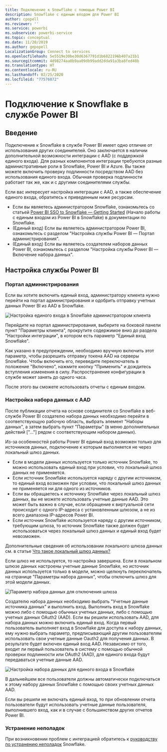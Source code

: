 ```yaml
---
title: Подключение к Snowflake с помощью Power BI
description: Snowflake с единым входом для Power BI
author: cpopell
ms.reviewer: ''
ms.service: powerbi
ms.subservice: powerbi-service
ms.topic: conceptual
ms.date: 11/20/2019
ms.author: gepopell
LocalizationGroup: Connect to services
ms.openlocfilehash: 5e5519e30be30d6367791d1b6822196b407a21b1
ms.sourcegitcommit: 4d98274aa0b9aa09db99add2dda91a3ba8fed40b
ms.translationtype: HT
ms.contentlocale: ru-RU
ms.lasthandoff: 02/25/2020
ms.locfileid: "77576872"
---
```

#  <a name="connecting-to-snowflake-in-power-bi-service"></a>Подключение к Snowflake в службе Power BI

## <a name="introduction"></a>Введение

Подключение к Snowflake в службе Power BI имеет одно отличие от использования других соединителей. Оно заключается в наличии дополнительной возможности интеграции с AAD (с поддержкой единого входа). Для разных компонентов интеграции требуются разные административные роли в Snowflake, Power BI и Azure. Вы также можете включить проверку подлинности посредством AAD без использования единого входа. Обычная проверка подлинности работает так же, как и с другими соединителями службы.

Если вас интересует настройка интеграции с AAD, а также обеспечение единого входа, обратитесь к приведенным ниже ресурсам.
* Если вы являетесь администратором Snowflake, ознакомьтесь со статьей [Power BI SSO to Snowflake — Getting Started](https://docs.snowflake.net/manuals/LIMITEDACCESS/oauth-powerbi.html) (Начало работы с единым входом из Power BI в Snowflake) в документации по Snowflake.
* (Единый вход) Если вы являетесь администратором Power BI, ознакомьтесь с разделом "Настройка службы Power BI — Портал администрирования".
* (Единый вход) Если вы являетесь создателем наборов данных Power BI, ознакомьтесь с разделом "Настройка службы Power BI — Включение набора данных".

## <a name="power-bi-service-configuration"></a>Настройка службы Power BI

### <a name="admin-portal"></a>Портал администрирования

Если вы хотите включить единый вход, администратору клиента нужно перейти на портал администрирования и одобрить отправку учетных данных Power BI из AAD в Snowflake.

![Настройка единого входа в Snowflake администратором клиента](media/service-connect-snowflake/snowflakessotenant.png)

Перейдите на портал администрирования, выберите на боковой панели пункт "Параметры клиента", прокрутите содержимое вниз до раздела "Настройки интеграции", в котором есть параметр "Единый вход Snowflake".

Как указано в предупреждении, необходимо вручную включить этот параметр, чтобы разрешить отправку токена AAD на серверы Snowflake. Чтобы включить его, переведите переключатель в положение "Включено", нажмите кнопку "Применить" и дождитесь вступления изменения в силу. Распространение конфигурации в службе может занять до одного часа.

После этого вы сможете использовать отчеты с единым входом.

### <a name="configuring-a-dataset-with-aad"></a>Настройка набора данных с AAD

После публикации отчета на основе соединителя со Snowflake в веб-службе Power BI создателю набора данных необходимо перейти в соответствующую рабочую область, выбрать элемент "Наборы данных", а затем выбрать пункт "Параметры" (в меню дополнительных действий ["..."] рядом с соответствующим набором данных).

Из-за особенностей работы Power BI единый вход возможен только для источников данных, подключение к которым выполняется не через локальный шлюз данных.

* Если в модели данных используется только источник Snowflake, то можно использовать единый вход при условии, что локальный шлюз данных не применяется.
* Если источник Snowflake используется наряду с другим источником, то единый вход возможен при условии, что локальный шлюз данных не применяется ни для одного из источников.
* Если вы обращаетесь к источнику Snowflake через локальный шлюз данных, вы не можете использовать учетные данные AAD. Это может быть важно в случае, если обращение к виртуальной сети происходит с одного IP-адреса с установленным шлюзом, а не из всего диапазона IP-адресов Power BI.
* Если источник Snowflake используется наряду с другим источником, требующим шлюза, то источник Snowflake также должен будет использоваться через локальный шлюз данных и единый вход будет невозможен.

Дополнительные сведения об использовании локального шлюза данных см. в статье [Что такое локальный шлюз данных?](https://docs.microsoft.com/power-bi/service-gateway-onprem)

Если шлюз не используется, то настройка завершена. Если в локальном шлюзе данных настроены учетные данные Snowflake, но источник данных используется только в модели, можно щелкнуть переключатель на странице "Параметры набора данных", чтобы отключить шлюз для этой модели данных.

![Параметр набора данных для отключения шлюза](media/service-connect-snowflake/snowflake_gateway_toggle_off.png)

Создателю набора данных необходимо выбрать "Учетные данные источника данных" и выполнить вход. Выполнить вход в Snowflake можно либо с помощью обычных учетных данных, либо с помощью учетных данных OAuth2 (AAD). Если вы решили использовать AAD, для набора данных можно включить единый вход. Когда первый пользователь выполняет вход в Snowflake для доступа к набору данных, ему нужно выбрать параметр, предписывающий другим пользователям использовать свои учетные данные Oauth2 для получения данных. В результате будет включен единый вход AAD. Независимо от того, входит ли первый пользователь в систему с помощью обычной проверки подлинности или OAuth2 (AAD), для единого входа будут передаваться учетные данные AAD. 

![Настройка набора данных для единого входа в Snowflake](media/service-connect-snowflake/snowflakessocredui.png)

В дальнейшем все пользователи должны автоматически подключаться к этому набору данных Snowflake с помощью своих учетных данных AAD.

Если вы решили не включать единый вход, то при обновлении отчета пользователи будут использовать учетные данные пользователя, выполнившего вход, как и в случае с большинством других отчетов Power BI.

### <a name="troubleshooting"></a>Устранение неполадок

При возникновении проблем с интеграцией обратитесь к [руководству по устранению неполадок](https://docs.snowflake.net/manuals/LIMITEDACCESS/oauth-powerbi.html#troubleshooting) Snowflake.

